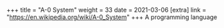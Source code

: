 +++
title = "A-0 System"
weight = 33
date = 2021-03-06
[extra]
link = "https://en.wikipedia.org/wiki/A-0_System"
+++
A programming language

